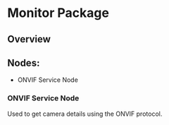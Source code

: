 # Monitor Package

## Overview

## Nodes:

- ONVIF Service Node

### ONVIF Service Node

Used to get camera details using the ONVIF protocol.